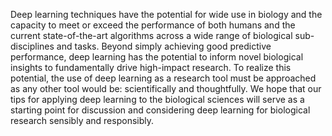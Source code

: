 Deep learning techniques have the potential for wide use in biology and the capacity to meet or exceed the performance of both humans and the current state-of-the-art algorithms across a wide range of biological sub-disciplines and tasks.
Beyond simply achieving good predictive performance, deep learning has the potential to inform novel biological insights to fundamentally drive high-impact research.
To realize this potential, the use of deep learning as a research tool must be approached as any other tool would be: scientifically and thoughtfully.
We hope that our tips for applying deep learning to the biological sciences will serve as a starting point for discussion and considering deep learning for biological research sensibly and responsibly.
